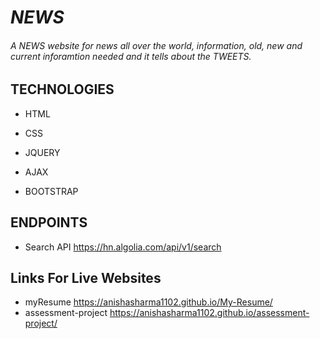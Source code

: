 # *NEWS*

###### A NEWS website for news all over the world, information, old, new and current  inforamtion needed and it tells about the TWEETS.

## TECHNOLOGIES
* HTML

* CSS
* JQUERY
* AJAX
* BOOTSTRAP

## ENDPOINTS
                      

* Search API   https://hn.algolia.com/api/v1/search
## Links For Live Websites
* myResume            https://anishasharma1102.github.io/My-Resume/
* assessment-project  https://anishasharma1102.github.io/assessment-project/
        

